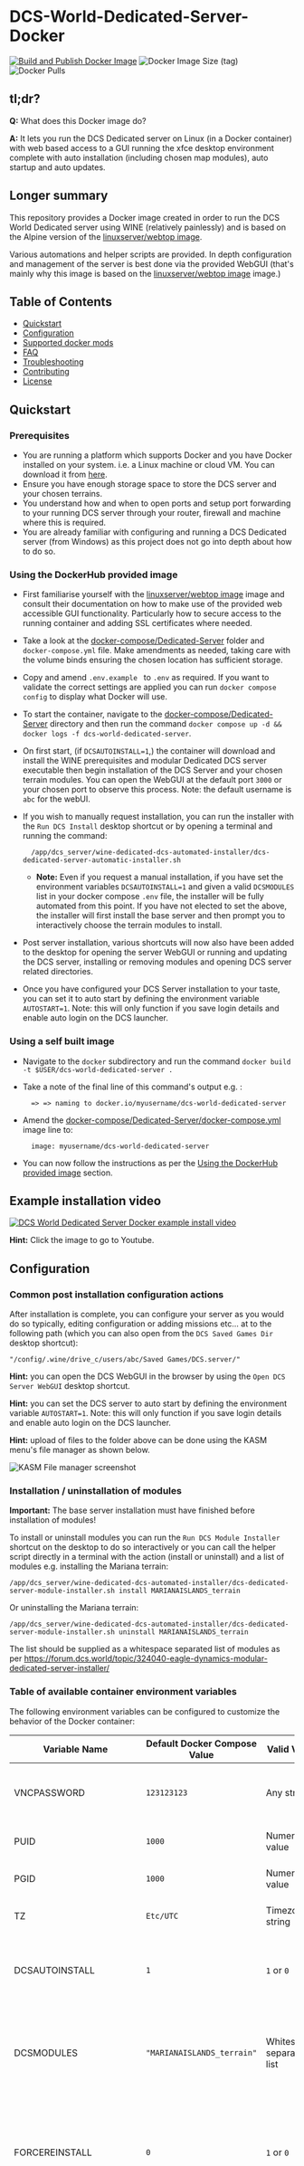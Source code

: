 # DCS-World-Dedicated-Server-Docker

[![Build and Publish Docker Image](https://github.com/Aterfax/DCS-World-Dedicated-Server-Docker/actions/workflows/docker-publish.yml/badge.svg)](https://github.com/Aterfax/DCS-World-Dedicated-Server-Docker/actions/workflows/docker-publish.yml)
![Docker Image Size (tag)](https://img.shields.io/docker/image-size/aterfax/dcs-world-dedicated-server/latest)
![Docker Pulls](https://img.shields.io/docker/pulls/aterfax/dcs-world-dedicated-server)

## **tl;dr?**

**Q:** What does this Docker image do? 

**A:** It lets you run the DCS Dedicated server on Linux (in a Docker container) with web based access to a GUI running the xfce desktop environment complete with auto installation (including chosen map modules), auto startup and auto updates.

## Longer summary

This repository provides a Docker image created in order to run the DCS World Dedicated server using WINE (relatively painlessly) and is based on the Alpine version of the [linuxserver/webtop image](https://docs.linuxserver.io/images/docker-webtop). 

Various automations and helper scripts are provided. In depth configuration and management of the server is best done via the provided WebGUI (that's mainly why this image is based on the [linuxserver/webtop image](https://docs.linuxserver.io/images/docker-webtop) image.)

## Table of Contents

- [Quickstart](#Quickstart)
- [Configuration](#Configuration)
- [Supported docker mods](#supported-docker-mods)
- [FAQ](#FAQ)
- [Troubleshooting](#Troubleshooting)
- [Contributing](#Contributing)
- [License](#License)

## Quickstart

### Prerequisites

* You are running a platform which supports Docker and you have Docker installed on your system. i.e. a Linux machine or cloud VM. You can download it from [here](https://www.docker.com/get-started).
* Ensure you have enough storage space to store the DCS server and your chosen terrains.
* You understand how and when to open ports and setup port forwarding to your running DCS server through your router, firewall and machine where this is required.
* You are already familiar with configuring and running a DCS Dedicated server (from Windows) as this project does not go into depth about how to do so.

### Using the DockerHub provided image

* First familiarise yourself with the [linuxserver/webtop image](https://docs.linuxserver.io/images/docker-webtop) image and consult their documentation on how to make use of the provided web accessible GUI functionality. Particularly how to secure access to the running container and adding SSL certificates where needed.
* Take a look at the [docker-compose/Dedicated-Server](docker-compose/Dedicated-Server/) folder and ``docker-compose.yml`` file. Make amendments as needed, taking care with the volume binds ensuring the chosen location has sufficient storage.
* Copy and amend ``.env.example `` to ``.env`` as required. If you want to validate the correct settings are applied you can run ``docker compose config`` to display what Docker will use.
* To start the container, navigate to the [docker-compose/Dedicated-Server](docker-compose/Dedicated-Server/) directory and then run the command ``docker compose up -d && docker logs -f dcs-world-dedicated-server``.
* On first start, (if ``DCSAUTOINSTALL=1``,) the container will download and install the WINE prerequisites and modular Dedicated DCS server executable then begin installation of the DCS Server and your chosen terrain modules. You can open the WebGUI at the default port ``3000`` or your chosen port to observe this process. Note: the default username is `abc` for the webUI.
* If you wish to manually request installation, you can run the installer with the ``Run DCS Install`` desktop shortcut or by opening a terminal and running the command:
        
        /app/dcs_server/wine-dedicated-dcs-automated-installer/dcs-dedicated-server-automatic-installer.sh 

  * **Note:** Even if you request a manual installation, if you have set the environment variables ``DCSAUTOINSTALL=1`` and given a valid ``DCSMODULES`` list in your docker compose ``.env`` file, the installer will be fully automated from this point. If you have not elected to set the above, the installer will first install the base server and then prompt you to interactively choose the terrain modules to install. 
* Post server installation, various shortcuts will now also have been added to the desktop for opening the server WebGUI or running and updating the DCS server, installing or removing modules and opening DCS server related directories.
* Once you have configured your DCS Server installation to your taste, you can set it to auto start by defining the environment variable ``AUTOSTART=1``. Note: this will only function if you save login details and enable auto login on the DCS launcher.

### Using a self built image

* Navigate to the ``docker`` subdirectory and run the command ``docker build -t $USER/dcs-world-dedicated-server .``
* Take a note of the final line of this command's output e.g. :

        => => naming to docker.io/myusername/dcs-world-dedicated-server

* Amend the [docker-compose/Dedicated-Server/docker-compose.yml](docker-compose/Dedicated-Server/docker-compose.yml) image line to: 
  
        image: myusername/dcs-world-dedicated-server

* You can now follow the instructions as per the [Using the DockerHub provided image](#Using-the-DockerHub-provided-image) section.

## Example installation video

[![ DCS World Dedicated Server Docker example install video ](https://i.ytimg.com/vi/IojMu9EW9KA/maxresdefault.jpg?sqp=-oaymwEmCIAKENAF8quKqQMa8AEB-AH-CYAC0AWKAgwIABABGD8gUyhyMA8=&rs=AOn4CLBKC2lADBy02xXmxzUki12KeHMbOw)](https://youtu.be/xHzJPLUOs5U " DCS World Dedicated Server Docker example install video ")

**Hint:** Click the image to go to Youtube.

## Configuration

### Common post installation configuration actions

After installation is complete, you can configure your server as you would do so typically, editing configuration or adding missions etc... at to the following path (which you can also open from the ``DCS Saved Games Dir`` desktop shortcut):

    "/config/.wine/drive_c/users/abc/Saved Games/DCS.server/"

**Hint:** you can open the DCS WebGUI in the browser by using the ``Open DCS Server WebGUI`` desktop shortcut.

**Hint:** you can set the DCS server to auto start by defining the environment variable ``AUTOSTART=1``. Note: this will only function if you save login details and enable auto login on the DCS launcher.

**Hint:** upload of files to the folder above can be done using the KASM menu's file manager as shown below.

![KASM File manager screenshot](assets/images/kasm-file-manager.png "KASM File manager screenshot")

### Installation / uninstallation of modules

**Important:** The base server installation must have finished before installation of modules!

To install or uninstall modules you can run the ``Run DCS Module Installer`` shortcut on the desktop to do so interactively or you can call the helper script directly in a terminal with the action (install or uninstall) and a list of modules e.g. installing the Mariana terrain:

    /app/dcs_server/wine-dedicated-dcs-automated-installer/dcs-dedicated-server-module-installer.sh install MARIANAISLANDS_terrain

Or uninstalling the Mariana terrain:

    /app/dcs_server/wine-dedicated-dcs-automated-installer/dcs-dedicated-server-module-installer.sh uninstall MARIANAISLANDS_terrain

The list should be supplied as a whitespace separated list of modules as per https://forum.dcs.world/topic/324040-eagle-dynamics-modular-dedicated-server-installer/

### Table of available container environment variables

The following environment variables can be configured to customize the behavior of the Docker container:

| Variable Name      | Default Docker Compose Value | Valid Values           | Description                                                                                                           |
|--------------------|------------------------------|------------------------|-----------------------------------------------------------------------------------------------------------------------|
| VNCPASSWORD        | `123123123`                  | Any string             | Set to the desired VNC password for accessing the containerized environment (e.g. `123123123`).                    |
| PUID               | `1000`                       | Numeric value          | Specifies the user ID for the container (e.g. `1000`).                                                               |
| PGID               | `1000`                       | Numeric value          | Specifies the group ID for the container (e.g. `1000`).                                                              |
| TZ                 | `Etc/UTC`                    | Timezone string        | Sets the timezone for the container (e.g., `Etc/UTC`).                                                                |
| DCSAUTOINSTALL     | `1`                          | `1` or `0`              | Controls automatic installation of the DCS server. Set to `1` for automatic installation, and `0` to disable auto-installation. |
| DCSMODULES         | `"MARIANAISLANDS_terrain"`   | Whitespace-separated list | Specifies DCS modules to be installed. Refer to [Eagle Dynamics Modular Dedicated Server Installer](https://forum.dcs.world/topic/324040-eagle-dynamics-modular-dedicated-server-installer/) for module names. Example: `MARIANAISLANDS_terrain`. |
| FORCEREINSTALL     | `0`                          | `1` or `0`              | Controls whether the installer will forcefully remove existing installations during (re)installation of the DCS server. Set to `1` for forceful reinstall, and `0` to disable forceful reinstall. |
| AUTOSTART          | `0`                          | `1` or `0`              | Controls whether the DCS Server will automatically start. Set to `1` for automatic startup, and `0` to disable automatic startup. |
| TIMEOUT            | `60`                         | Numeric value (whole number) | Specifies the interval in seconds between various "liveness" checks (e.g. `60` seconds).                               |
| ENABLE_DCS_RETRIBUTION          | `0`                          | `1` or `0`              | Controls whether the DCS Retribution will automatically install / update. Set to `1` to enable, and `0` to disable. Note: the docker mod must be added as detailed below in the "Supported docker mods" section for this to function. |

Further valid environment variables for the image this project is built on can be found at the [linuxserver/webtop image](https://docs.linuxserver.io/images/docker-webtop) documentation page.

## Supported docker mods

This image is planned to support extended functionality and modifications using the LinuxServer.io [docker mods](https://github.com/linuxserver/docker-mods) mechanism.

The currently supported DockerMods will be listed below.

### DCS Retribution

[DCS Retribution](https://github.com/dcs-retribution/dcs-retribution) was forked from DCS Liberation, which is a DCS World turn based single-player or co-op dynamic campaign. It is an external program that generates full and complex DCS missions and manage a persistent combat environment. When enabled, a desktop shortcut is added and it can be used inside the container.

To use this docker mod, two variables must be added to your docker compose file:

    - ENABLE_DCS_RETRIBUTION=${ENABLE_DCS_RETRIBUTION:-0}
    - DOCKER_MODS=aterfax/dcs-world-dedicated-server-mod-retribution:latest

And you must set the ``ENABLE_DCS_RETRIBUTION=1`` in your ``.env`` file.

Please note, that using DCS Retribution requires that several higher risk methods are made available to make persistence between missions work. These methods can then be invoked by any script that your missions run. This means 
that an attacker could use a mission file to execute arbitrary code on your server, read or write arbitrary data, erase your server etc... Please take care to only run missions from trusted sources.

An example compose file is also provided: [docker-compose/Dedicated-Server-DockerMod-Retribution](docker-compose/Dedicated-Server-DockerMod-Retribution/).

The Dockerfile for this mod can be found at:  [docker/Dockerfile.DockerMod.dcs-retribution](docker/Dockerfile.DockerMod.dcs-retribution)

### DCSServerbot

[DCSServerBot](https://github.com/Special-K-s-Flightsim-Bots/DCSServerBot) is a Discord bot which lets you administrate your DCS server instances via Discord slash-commands.
It has built in per-server and per-user statistics, optional cloud-based statistics, Coalitions-support and much more! With its plugin system and reporting framework, DCSServerBot 
can be enhanced very easily to support whatever might come into your mind. DCSServerBot is a solution for DCS server admins built by a DCS server admin.

This docker mod enables automatic installation and update of the DCSServerBot files within the container as well as automatic start up. The server administrator will still need to follow
the installation instructions provided within the DCSServerBot README to establish the correct setup with Discord and the DCS server within the container: 
https://github.com/Special-K-s-Flightsim-Bots/DCSServerBot?tab=readme-ov-file#installation

**Please read these instructions wholly and carefully before attempting to use this Docker mod.**

To use this docker mod, three variables must be added to your docker compose file (set in the [example docker-compose file](docker-compose/Dedicated-Server-DockerMod-dcsserverbot/docker-compose.yml)):

    - DCSSBAUTOINSTALL=${DCSSBAUTOINSTALL:-0}
    - DCSSBAUTOSTART=${DCSSBAUTOSTART:-0}
    - DOCKER_MODS=aterfax/dcs-world-dedicated-server-mod-dcsserverbot:latest

With the configurable values provided in your ``.env`` file as:

    - DCSSBAUTOINSTALL=1
    - DCSSBAUTOSTART=0

The DCSServerBot setup steps can then be started manually with the "Setup DCSServerBot" shortcut from the desktop. Follow the on screen instructions 
and supply the details required.

After setup and installation is complete, ``DCSSBAUTOSTART=1`` can be set to enable the autostart.

The "Run DCSServerBot" shortcut can then be used to start DCSServerBot, or used if you have the autostart disabled.

As DCSServerBot requires a PostgreSQL database the provided [example docker-compose file](docker-compose/Dedicated-Server-DockerMod-dcsserverbot/docker-compose.yml) also 
stands up sidecar [postgres](https://hub.docker.com/_/postgres) and [Adminer (formerly phpMyAdmin)](https://hub.docker.com/_/adminer/) containers which can be accessed 
via their hostnames, ``postgres`` and ``adminer``.

If using the provided example ``.env`` and docker-compose file, please amend the ``POSTGRES_PASSWORD`` to something sensible and during the DCSServerBot installation process, you 
would use ``postgres`` as the hostname and ``DCSServerBot`` as the username and database name.

As DCSServerbot handles automatic start of the DCS Server as part of its functionality, you should disable the container's identical functionality by
amending the ``AUTOSTART`` environment variable to ``AUTOSTART=0`` in your chosen ``.env`` file.

The native container autoupdate functionality does not interfere with the same functionality from DCSServerbot.

If you encounter an error when starting DCSServerBot that Python.exe is not found on the $PATH, please try repairing or removing and reinstalling Python
manually via the executable provided in ``/config/``. You can do so by opening a terminal and running ``wine /config/python-3.11.6-amd64.exe``.

If you need to clean up and reinstall the Python environment (venv) that DCSServerBot uses (e.g. if DCSServerbot fails to start), you can open 
the "DCSServerbot Dir" shortcut, right click to start a terminal then run the command ``wine cleanup.cmd``. When this finishes, 
you can run ``wine install.cmd``.

The Dockerfile for this mod can be found at:  [docker/Dockerfile.DockerMod.dcsserverbot](docker/Dockerfile.DockerMod.dcsserverbot)

### Olympus

⚠️ Experimental

To use this docker mod, two variables must be added to your docker compose file:

      - ENABLE_DCS_OLYMPUS=${ENABLE_DCS_OLYMPUS:-0}
      - DCS_OLYMPUS_AUTOSTART_SERVER=${DCS_OLYMPUS_AUTOSTART_SERVER:-0}
      - DOCKER_MODS=thedelta/dcs-world-dedicated-server-mod-olympus:latest

(Note: if you use multiple docker mods, use | to add multiple mods, like `aterfax/dcs-world-dedicated-server-mod-retribution:latest|thedelta/dcs-world-dedicated-server-mod-olympus:latest`

With the configurable values provided in your `.env` file as:

    - ENABLE_DCS_OLYMPUS=1
    - DCS_OLYMPUS_AUTOSTART_SERVER=1

TODO: more documentation 🚀

## FAQ

### I set the password for the webUI, what is the username?

The ``abc`` user unless you have explored the [linuxserver/webtop image](https://docs.linuxserver.io/images/docker-webtop) documentation and changed it from the default.

### Which user am I within the container?

As with most linuxserver.io images, in this container you will run things as the ``abc`` user. Note that the ``abc`` user's UID and GID will be those you specified within the ``docker-compose.yml`` file.

### How do I change the ports or pass through more ports from the container?

To change the ports passed through or add more, you need to edit the ports section in the ``docker-compose.yml`` file. The ports section defines the mapping between the ports on the host machine and the ports inside the container.

The syntax for the ports section is:

        ports:
        - <host_port>:<container_port>

Once you have edited the ports section, you need to rebuild and restart the containers using the ``docker-compose up -d`` command.

Keep in mind when changing the port or passing through new ports:

- If you are changing the port for the server you also need to update the firewall rules on your host machine / firewalls to allow traffic on the changed / new port as well as amending any port forwarding rules as needed.

- Changing the ports for the Docker container will not change the ports any running DCS Server is using! You need to also change the DCS Server configuration and match the passed through ports if you use ports not already specified in the ``docker-compose.yml``.

### "Failed to fdwalk: Operation not permitted" errors

Setting seccomp to unconfined with security_opt is necessary if you encounter ``Failed to execute child process "bash": Failed to fdwalk: Operation not permitted`` errors.

The example ``docker-compose.yml`` files include a commented out section to to this which you can uncomment. See also: https://docs.linuxserver.io/images/docker-webtop/#application-setup

### Can't copy "(32) Sharing violation." errors

It seems like the ``DCS_updater.exe`` executable may occasionally encounter some form of race condition where it is unable to self update due to file locking. This may relate to slower file storage areas being used for the location of the DCS server.

It has been seen that simply restarting the container has allowed the update process to complete successfully.

Please try restarting the container or moving the server to an SSD or higher performance data storage area.

This error will appear like the log output as below:

```
00000.692 --- Log file: C:\Program Files\Eagle Dynamics\DCS World Server\autoupdate_log.txt
00000.000 === Log opened UTC 2024-10-19 01:37:30
00000.142 INFO : DCS_Updater/2.17.2.8 (Windows NT 10.0.19043; Win64; en-US)
00000.142 INFO : src-id: 1bc8e7517304bc62fa4e911299a74b67759f8a4a, lib-id: b88ea51ae2210987a3865f77cc1802548216d7a8
00000.146 INFO : cmdline: "C:\users\abc\Temp\DCS.dcs_server\DCS_updater.exe" --quiet apply 7ae07add-ecdd-40b6-a7e6-75ed1af6f399 276
00000.450 STATUS: Initializing...
00000.686 INFO : basedir: 
00000.687 INFO : variant: dcs_server
00000.690 INFO : Command: selfupdate C:\Program Files\Eagle Dynamics\DCS World Server\bin\DCS_updater.exe
00000.690 INFO : basedir: C:\Program Files\Eagle Dynamics\DCS World Server\
00000.691 INFO : variant: dcs_server
00000.695 INFO : DCS/ (x86_64; EN;  WORLD,WWII-ARMOUR,SUPERCARRIER)
00000.695 INFO : branch: dcs_server.release
00000.695 INFO : Copying C:\users\abc\Temp\DCS.dcs_server\DCS_updater.exe to C:\Program Files\Eagle Dynamics\DCS World Server\bin\DCS_updater.exe
00000.696 ERROR: Can't copy C:\users\abc\Temp\DCS.dcs_server\DCS_updater.exe to C:\Program Files\Eagle Dynamics\DCS World Server\bin\DCS_updater.exe: (32) Sharing violation.
00000.696 INFO : Sleeping for 0.100000 seconds...
00000.799 ERROR: Can't copy C:\users\abc\Temp\DCS.dcs_server\DCS_updater.exe to C:\Program Files\Eagle Dynamics\DCS World Server\bin\DCS_updater.exe: (32) Sharing violation.
00000.799 STATUS: Got CANCEL when asked to retry: Can't copy C:\users\abc\Temp\DCS.dcs_server\DCS_updater.exe to C:\Program Files\Eagle Dynamics\DCS World Server\bin\DCS_updater.exe: (32) Sharing violation.
00000.800 STATUS: Can't copy C:\users\abc\Temp\DCS.dcs_server\DCS_updater.exe to C:\Program Files\Eagle Dynamics\DCS World Server\bin\DCS_updater.exe: (32) Sharing violation.
00000.838 === Log closed.
```

For further background please see: https://github.com/Aterfax/DCS-World-Dedicated-Server-Docker/issues/83

## Troubleshooting

If you encounter issues, check the [Troubleshooting section](TROUBLESHOOTING.md)  for solutions to common problems.

If this section is lacking steps to resolve your issue please take a look in the Github discussions to see if someone else has already resolved your issue or 
please start a thread.

If you have a problem or feature request and you know this related directly to the code implemented by this repo please file an issue detailing the nature of the problem or feature and any steps for implementation within a pull request.

## Contributing

If you'd like to contribute to this project, follow these steps:

* Fork the repository.
* Create a new branch for your feature: git checkout -b feature-name.
* Make your changes and commit them e.g. : git commit -m "Add feature".
* Push to the branch: git push origin feature-name.
* Create a pull request explaining your changes.

## License

This project is licensed under the [GNU General Public License v3 (GPL-3)](https://www.tldrlegal.com/license/gnu-general-public-license-v3-gpl-3).

In short: You may copy, distribute and modify the software as long as you track changes/dates in source files. Any modifications to or software including (via compiler) GPL-licensed code must also be made available under the GPL along with build & install instructions.
